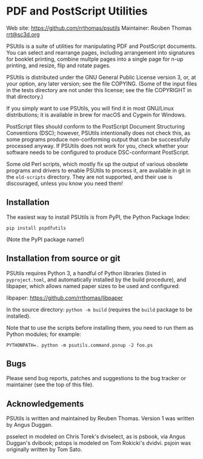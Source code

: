 # PDF and PostScript Utilities

Web site: https://github.com/rrthomas/psutils
Maintainer: Reuben Thomas <rrt@sc3d.org>

PSUtils is a suite of utilities for manipulating PDF and PostScript
documents. You can select and rearrange pages, including arrangement into
signatures for booklet printing, combine multple pages into a single page
for n-up printing, and resize, flip and rotate pages.

PSUtils is distributed under the GNU General Public License version 3, or,
at your option, any later version; see the file COPYING. (Some of the input
files in the tests directory are not under this license; see the file
COPYRIGHT in that directory.)

If you simply want to use PSUtils, you will find it in most GNU/Linux
distributions; it is available in brew for macOS and Cygwin for Windows.

PostScript files should conform to the PostScript Document Structuring
Conventions (DSC); however, PSUtils intentionally does not check this, as
some programs produce non-conforming output that can be successfully
processed anyway. If PSUtils does not work for you, check whether your
software needs to be configured to produce DSC-conformant PostScript.

Some old Perl scripts, which mostly fix up the output of various obsolete
programs and drivers to enable PSUtils to process it, are available in git
in the `old-scripts` directory. They are not supported, and their use is
discouraged, unless you know you need them!


## Installation

The easiest way to install PSUtils is from PyPI, the Python Package Index:

`pip install pspdfutils`

(Note the PyPI package name!)


## Installation from source or git

PSUtils requires Python 3, a handful of Python libraries (listed in
`pyproject.toml`, and automatically installed by the build procedure), and
libpaper, which allows named paper sizes to be used and configured:

libpaper: https://github.com/rrthomas/libpaper

In the source directory: `python -m build` (requires the `build` package to
be installed).

Note that to use the scripts before installing them, you need to run them
as Python modules; for example:

```
PYTHONPATH=. python -m psutils.command.psnup -2 foo.ps
```


## Bugs

Please send bug reports, patches and suggestions to the bug tracker or
maintainer (see the top of this file).


## Acknowledgements

PSUtils is written and maintained by Reuben Thomas. Version 1 was written by
Angus Duggan.

psselect in modeled on Chris Torek's dviselect, as is psbook, via Angus
Duggan's dvibook; pstops is modeled on Tom Rokicki's dvidvi. psjoin was
originally written by Tom Sato.
